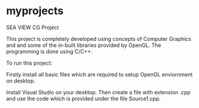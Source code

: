 # myprojects
SEA VIEW CG Project

This project is completely developed using concepts of Computer Graphics and and some of the in-built libraries provided by OpenGL.
The programming is done using C/C++.

To run this project:

Firstly install all basic files which are required to setup OpenGL enviornment on desktop.

Install Visual Studio on your desktop.
Then create a file with extension .cpp and use the code which is provided under the file Source1.cpp.

